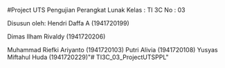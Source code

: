 #Project UTS Pengujian Perangkat Lunak
Kelas : TI 3C
No    : 03

Disusun oleh:
Hendri Daffa A (1941720199)


Dimas Ilham Rivaldy (1941720206)


Muhammad Riefki Ariyanto (1941720103)
Putri Alivia (1941720108)
Yusyas Miftahul Huda (1941720229)"# TI3C_03_ProjectUTSPPL" 
